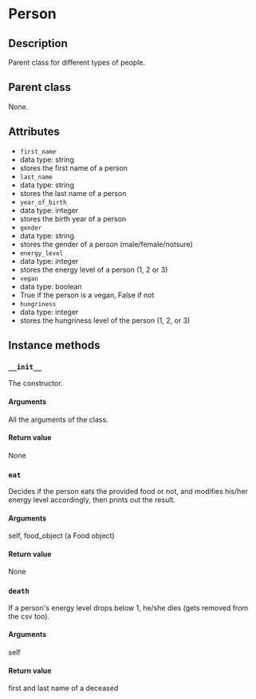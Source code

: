 # Person

## Description
Parent class for different types of people.

## Parent class
None.

## Attributes

* ```first_name```
 * data type: string
 * stores the first name of a person
* ```last_name```
 * data type: string
 * stores the last name of a person
* ```year_of_birth```
 * data type: integer
 * stores the birth year of a person
* ```gender```
 * data type: string
 * stores the gender of a person (male/female/notsure)
* ```energy_level```
 * data type: integer
 * stores the energy level of a person (1, 2 or 3)
* ```vegan```
 * data type: boolean
 * True if the person is a vegan, False if not
* ```hungriness```
 * data type: integer
 * stores the hungriness level of the person (1, 2, or 3)

## Instance methods

### ```__init__```
The constructor.
#### Arguments
All the arguments of the class.
#### Return value
None

### ```eat```
Decides if the person eats the provided food or not, and modifies his/her energy level accordingly, then prints out the result.
#### Arguments
self, food_object (a Food object)
#### Return value
None

### ```death```
If a person's energy level drops below 1, he/she dies (gets removed from the csv too).
#### Arguments
self
#### Return value
first and last name of a deceased
